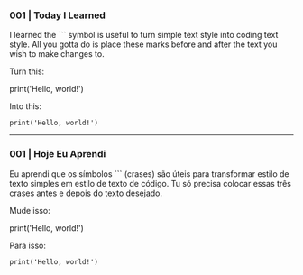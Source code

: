 ### 001 | Today I Learned
I learned the ``` symbol is useful to turn simple text style into coding text style. All you gotta do is place these marks before and after the text you wish to make changes to.

Turn this:

print('Hello, world!')

Into this:
```
print('Hello, world!')
```
---
### 001 | Hoje Eu Aprendi
Eu aprendi que os símbolos ``` (crases) são úteis para transformar estilo de texto simples em estilo de texto de código. Tu só precisa colocar essas três crases antes e depois do texto desejado.

Mude isso:

print('Hello, world!')

Para isso:
```
print('Hello, world!')
```